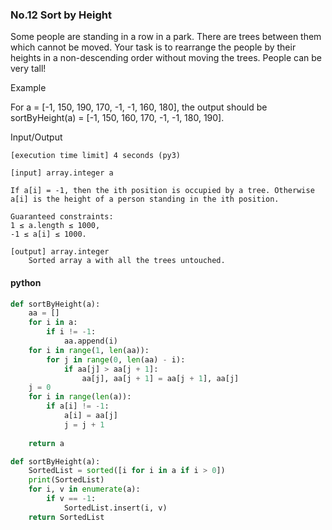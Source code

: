 ### No.12 Sort by Height
Some people are standing in a row in a park. There are trees between them which cannot be moved. Your task is to rearrange the people by their heights in a non-descending order without moving the trees. People can be very tall!

Example

For a = [-1, 150, 190, 170, -1, -1, 160, 180], the output should be
sortByHeight(a) = [-1, 150, 160, 170, -1, -1, 180, 190].

Input/Output

    [execution time limit] 4 seconds (py3)

    [input] array.integer a

    If a[i] = -1, then the ith position is occupied by a tree. Otherwise a[i] is the height of a person standing in the ith position.

    Guaranteed constraints:
    1 ≤ a.length ≤ 1000,
    -1 ≤ a[i] ≤ 1000.

    [output] array.integer
        Sorted array a with all the trees untouched.
#### python
```python
def sortByHeight(a):
    aa = []
    for i in a:
        if i != -1:
            aa.append(i)
    for i in range(1, len(aa)):
        for j in range(0, len(aa) - i):
            if aa[j] > aa[j + 1]:
                aa[j], aa[j + 1] = aa[j + 1], aa[j]
    j = 0
    for i in range(len(a)):
        if a[i] != -1:
            a[i] = aa[j]
            j = j + 1
    
    return a
```
```python
def sortByHeight(a):
    SortedList = sorted([i for i in a if i > 0])
    print(SortedList)
    for i, v in enumerate(a):
        if v == -1:
            SortedList.insert(i, v)
    return SortedList
```